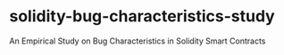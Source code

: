 # solidity-bug-characteristics-study
An Empirical Study on Bug Characteristics in Solidity Smart Contracts

